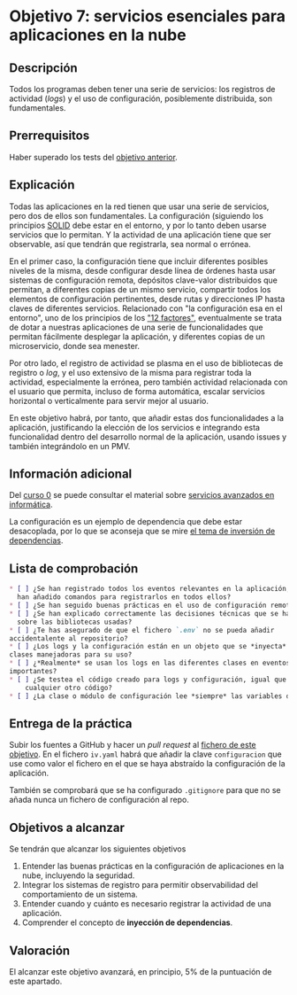 # Objetivo 7: servicios esenciales para aplicaciones en la nube

## Descripción

Todos los programas deben tener una serie de servicios: los registros
de actividad (*logs*) y el uso de configuración, posiblemente
distribuida, son fundamentales.

## Prerrequisitos

Haber superado los tests del [objetivo anterior](6.CI).

## Explicación

Todas las aplicaciones en la red tienen que usar una serie de
servicios, pero dos de ellos son fundamentales. La configuración
(siguiendo los principios
[SOLID](https://speakerdeck.com/lemiorhan/it-is-not-solid-anymore?slide=54)
debe estar en el entorno, y por lo tanto deben usarse servicios que lo
permitan. Y la actividad de una aplicación tiene que ser observable,
así que tendrán que registrarla, sea normal o errónea.

En el primer caso, la configuración tiene que incluir diferentes
posibles niveles de la misma, desde configurar desde línea de órdenes
hasta usar sistemas de configuración remota, depósitos clave-valor
distribuidos que permitan, a diferentes copias de un mismo servicio,
compartir todos los elementos de configuración pertinentes, desde
rutas y direcciones IP hasta claves de diferentes
servicios. Relacionado con "la configuración esa en el entorno", uno
de los principios de los ["12 factores"](https://12factor.net/es/),
eventualmente se trata de dotar a nuestras aplicaciones de una serie
de funcionalidades que permitan fácilmente desplegar la aplicación, y
diferentes copias de un microservicio, donde sea menester.

Por otro lado, el registro de actividad se plasma en el uso de bibliotecas de
registro o *log*, y el uso extensivo de la misma para registrar toda la
actividad, especialmente la errónea, pero también actividad relacionada con el
usuario que permita, incluso de forma automática, escalar servicios horizontal o
verticalmente para servir mejor al usuario.

En este objetivo habrá, por tanto, que añadir estas dos funcionalidades a la
aplicación, justificando la elección de los servicios e integrando esta
funcionalidad dentro del desarrollo normal de la aplicación, usando issues y
también integrándolo en un PMV.

## Información adicional

Del [curso 0](https://jj.github.io/curso-tdd) se puede consultar el
material sobre [servicios avanzados en
informática](https://github.com/JJ/curso-tdd/blob/master/temas/servicios.md).

La configuración es un ejemplo de dependencia que debe estar desacoplada, por lo
que se aconseja que se mire [el tema de inversión de
dependencias](https://jj.github.io/curso-tdd/temas/inversi%C3%B3n.html).

## Lista de comprobación

```markdown
* [ ] ¿Se han registrado todos los eventos relevantes en la aplicación, es decir, se
  han añadido comandos para registrarlos en todos ellos?
* [ ] ¿Se han seguido buenas prácticas en el uso de configuración remota?
* [ ] ¿Se han explicado correctamente las decisiones técnicas que se han tomado
  sobre las bibliotecas usadas?
* [ ] ¿Te has asegurado de que el fichero `.env` no se pueda añadir
accidentalente al repositorio?
* [ ] ¿Los logs y la configuración están en un objeto que se *inyecta* en las
clases manejadoras para su uso?
* [ ] ¿*Realmente* se usan los logs en las diferentes clases en eventos
importantes?
* [ ] ¿Se testea el código creado para logs y configuración, igual que
    cualquier otro código?
* [ ] ¿La clase o módulo de configuración lee *siempre* las variables de entorno?
```

## Entrega de la práctica

Subir los fuentes a GitHub y hacer un *pull request* al
[fichero de este
objetivo](https://github.com/JJ/IV-21-22/blob/master/proyectos/objetivo-7.md). En
el fichero `iv.yaml` habrá que añadir la clave `configuracion` que use como
valor el fichero en el que se haya abstraído la configuración de la aplicación.

También se comprobará que se ha configurado `.gitignore` para que no se añada
nunca un fichero de configuración al repo.

## Objetivos a alcanzar

Se tendrán que alcanzar los siguientes objetivos

1. Entender las buenas prácticas en la configuración de aplicaciones
   en la nube, incluyendo la seguridad.
2. Integrar los sistemas de registro para permitir observabilidad del
   comportamiento de un sistema.
3. Entender cuando y cuánto es necesario registrar la actividad de una
   aplicación.
4. Comprender el concepto de **inyección de dependencias**.

## Valoración

El alcanzar este objetivo avanzará, en principio, 5% de la puntuación de este
apartado.
